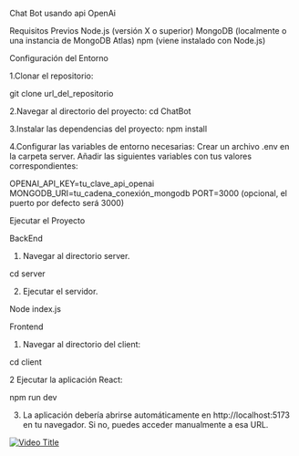 Chat Bot usando api OpenAi

Requisitos Previos
Node.js (versión X o superior)
MongoDB (localmente o una instancia de MongoDB Atlas)
npm (viene instalado con Node.js)

Configuración del Entorno

1.Clonar el repositorio:

git clone url_del_repositorio

2.Navegar al directorio del proyecto:
cd ChatBot

3.Instalar las dependencias del proyecto:
npm install

4.Configurar las variables de entorno necesarias:
Crear un archivo .env en la carpeta server.
Añadir las siguientes variables con tus valores correspondientes:

OPENAI_API_KEY=tu_clave_api_openai
MONGODB_URI=tu_cadena_conexión_mongodb
PORT=3000 (opcional, el puerto por defecto será 3000)


Ejecutar el Proyecto

BackEnd

1. Navegar al directorio server.

cd server

2. Ejecutar el servidor.

Node index.js

Frontend

1. Navegar al directorio del client:

cd client

2 Ejecutar la aplicación React:

npm run dev

3. La aplicación debería abrirse automáticamente en http://localhost:5173 en tu navegador. Si no, puedes acceder manualmente a esa URL.





[![Video Title](http://img.youtube.com/vi/8Mu9deFukjI/0.jpg)](http://www.youtube.com/watch?v=8Mu9deFukjI "Video Title")
